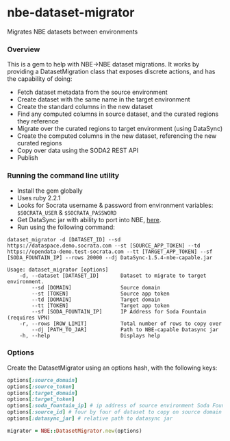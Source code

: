 nbe-dataset-migrator
=============================
Migrates NBE datasets between environments

### Overview

This is a gem to help with NBE->NBE dataset migrations.
It works by providing a DatasetMigration class that exposes discrete actions, and has the capability of doing:
* Fetch dataset metadata from the source environment
* Create dataset with the same name in the target environment
* Create the standard columns in the new dataset
* Find any computed columns in source dataset, and the curated regions they reference
* Migrate over the curated regions to target environment (using DataSync)
* Create the computed columns in the new dataset, referencing the new curated regions
* Copy over data using the SODA2 REST API
* Publish

### Running the command line utility

* Install the gem globally
* Uses ruby 2.2.1
* Looks for Socrata username & password from environment variables: `$SOCRATA_USER` & `$SOCRATA_PASSWORD`
* Get DataSync jar with ability to port into NBE, [here](https://drive.google.com/a/socrata.com/file/d/0Bz5SGM6croe5Tnc0ZnkzWkVTVDg/view?usp=sharing).
* Run using the following command:

```
dataset_migrator -d [DATASET_ID] --sd https://dataspace.demo.socrata.com --st [SOURCE_APP_TOKEN] --td https://opendata-demo.test-socrata.com --tt [TARGET_APP_TOKEN] --sf [SODA_FOUNTAIN_IP] --rows 20000 --dj DataSync-1.5.4-nbe-capable.jar
```

```
Usage: dataset_migrator [options]
    -d, --dataset [DATASET_ID]       Dataset to migrate to target environment.
        --sd [DOMAIN]                Source domain
        --st [TOKEN]                 Source app token
        --td [DOMAIN]                Target domain
        --tt [TOKEN]                 Target app token
        --sf [SODA_FOUNTAIN_IP]      IP Address for Soda Fountain (requires VPN)
    -r, --rows [ROW_LIMIT]           Total number of rows to copy over
        --dj [PATH_TO_JAR]           Path to NBE-capable Datasync jar
    -h, --help                       Displays help
```

### Options

Create the DatasetMigrator using an options hash, with the following keys:

```ruby
options[:source_domain]
options[:source_token]
options[:target_domain]
options[:target_token]
options[:soda_fountain_ip] # ip address of source environment Soda Fountain server
options[:source_id] # four by four of dataset to copy on source domain
options[:datasync_jar] # relative path to datasync jar

migrator = NBE::DatasetMigrator.new(options)
```
